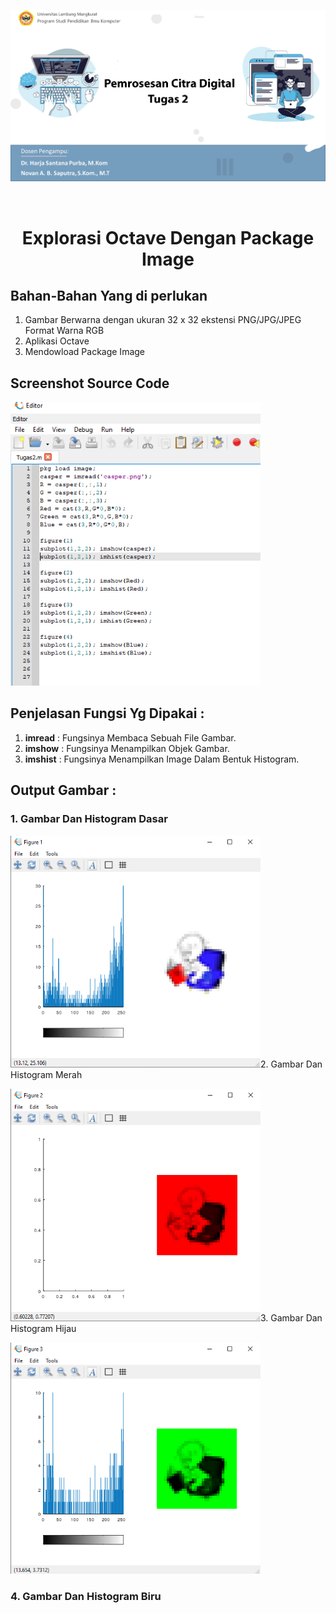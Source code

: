 <p><img src="img/picture2.png"></p>
<br>
<h1 align="center">Explorasi Octave Dengan Package Image</h1>

## Bahan-Bahan Yang di perlukan
1. Gambar Berwarna dengan ukuran 32 x 32 ekstensi PNG/JPG/JPEG Format Warna RGB
2. Aplikasi Octave
3. Mendowload Package Image
## Screenshot Source Code
<p><img src="img/code.png" width="400"></p>

## Penjelasan Fungsi Yg Dipakai :
1. __imread__ : Fungsinya Membaca Sebuah File Gambar.
2. __imshow__ : Fungsinya Menampilkan Objek Gambar.
3. __imshist__ : Fungsinya Menampilkan Image Dalam Bentuk Histogram.

## Output Gambar :

 ### 1. Gambar Dan Histogram Dasar
 <p><img src="img/1.png" width="400></p>

 ### 2. Gambar Dan Histogram Merah 
 <p ><img src="img/2.png" width="400></p>

 ### 3. Gambar Dan Histogram Hijau 
 <p><img src="img/3.png" width="400"></p>

 ### 4. Gambar Dan Histogram Biru
 <p><img src="img/4.png" width="400></p>
